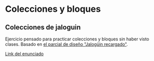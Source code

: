 # Colecciones y bloques
## Colecciones de jaloguin
Ejercicio pensado para practicar colecciones y bloques sin haber visto clases. Basado en [el parcial de diseño "Jalogüin recargado"](https://docs.google.com/document/d/1uwQg4j3b51n9554nlzNuF4gfucSIl-B6m0I-4emdaJE/edit#heading=h.qpxfiwk37trg).

[Link del enunciado](https://drive.google.com/open?id=1jGk7m1ITkSPKc1OS-bosvF2naOKo_69Gr9xy39sgM7I)
